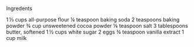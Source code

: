 Ingredents

1 ⅓ cups all-purpose flour
¼ teaspoon baking soda
2 teaspoons baking powder
¾ cup unsweetened cocoa powder
⅛ teaspoon salt
3 tablespoons butter, softened
1 ½ cups white sugar
2 eggs
¾ teaspoon vanilla extract
1 cup milk